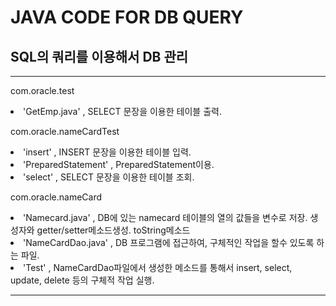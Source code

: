 # JAVA CODE FOR DB QUERY
## SQL의 쿼리를 이용해서 DB 관리
***
com.oracle.test
<li> 'GetEmp.java' , SELECT 문장을 이용한 테이블 출력.
           
com.oracle.nameCardTest
<li> 'insert' , INSERT 문장을 이용한 테이블 입력.
<li> 'PreparedStatement' , PreparedStatement이용.
<li> 'select' , SELECT 문장을 이용한 테이블 조회.    
   
com.oracle.nameCard
<li> 'Namecard.java' , DB에 있는 namecard 테이블의 열의 값들을 변수로 저장. 생성자와 getter/setter메소드생성. toString메소드
<li> 'NameCardDao.java' , DB 프로그램에 접근하여, 구체적인 작업을 할수 있도록 하는 파일.
<li> 'Test' , NameCardDao파일에서 생성한 메소드를 통해서 insert, select, update, delete 등의 구체적 작업 실행.
  
***

